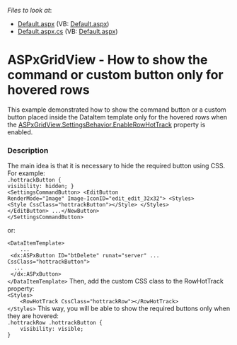 <!-- default file list -->
*Files to look at*:

* [Default.aspx](./CS/Default.aspx) (VB: [Default.aspx](./VB/Default.aspx))
* [Default.aspx.cs](./CS/Default.aspx.cs) (VB: [Default.aspx](./VB/Default.aspx))
<!-- default file list end -->
# ASPxGridView - How to show the command or custom button only for hovered rows


This example demonstrated how to show the command button or a custom button placed inside the DataItem template only for the hovered rows when the <a href="https://documentation.devexpress.com/#AspNet/DevExpressWebASPxGridViewBehaviorSettings_EnableRowHotTracktopic">ASPxGridView.SettingsBehavior.EnableRowHotTrack</a> property is enabled. <br>


<h3>Description</h3>

The main idea is that it is necessary to hide the required button using CSS. For example:<br>
<code lang="css">.hottrackButton {
    visibility: hidden;
}</code>
<br>
<code lang="aspx">&lt;SettingsCommandButton&gt;
    &lt;EditButton RenderMode="Image" Image-IconID="edit_edit_32x32"&gt;
        &lt;Styles&gt;
            &lt;Style CssClass="hottrackButton"&gt;&lt;/Style&gt;
        &lt;/Styles&gt;
    &lt;/EditButton&gt;
    ...&lt;/NewButton&gt;
&lt;/SettingsCommandButton&gt;</code>
<p>or:</p>
<code lang="aspx">&lt;DataItemTemplate&gt;
    ...
 &lt;dx:ASPxButton ID="btDelete" runat="server" ... CssClass="hottrackButton"&gt;
  ...
 &lt;/dx:ASPxButton&gt; 
&lt;/DataItemTemplate&gt;</code>
Then, add the custom CSS class to the&nbsp;RowHotTrack property:<br>
<code lang="aspx">&lt;Styles&gt;
    &lt;RowHotTrack CssClass="hottrackRow"&gt;&lt;/RowHotTrack&gt;
&lt;/Styles&gt;</code>
This way, you will be able to show the required buttons only when they are hovered:<br>
<code lang="css">.hottrackRow .hottrackButton {
    visibility: visible;
}</code>

<br/>


